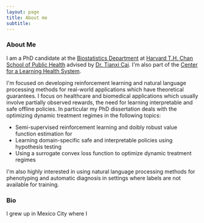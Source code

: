 ```yaml
---
layout: page
title: About me
subtitle: 
---
```


### About Me

I am a PhD candidate at the [Biostatistics Department](https://www.hsph.harvard.edu/biostatistics/) at [Harvard T.H. Chan School of Public Health](https://www.hsph.harvard.edu/) advised by [Dr. Tianxi Cai](https://www.hsph.harvard.edu/tianxi-cai/). I'm also part of the [Center for a Learning Health System](https://celehs.netlify.app/).

I'm focused on developing reinforcement learning and natural language processing methods for real-world applications which have theoretical guarantees. I focus on healthcare and biomedical applications which usually involve partially observed rewards, the need for learning interpretable and safe offline policies. In particular my PhD dissertation deals with the optimizing dynamic treatment regimes in the following topics:

- Semi-supervised reinforcement learning and doibly robust value function estimation for 
- Learning domain-specific safe and interpretable policies using hypothesis testing  
- Using a surrogate convex loss function to optimize dynamic treatment regimes

I'm also highly interested in using natural language processing methods for phenotyping and automatic diagnosis in settings where labels are not available for training.



### Bio

I grew up in Mexico City where I 
